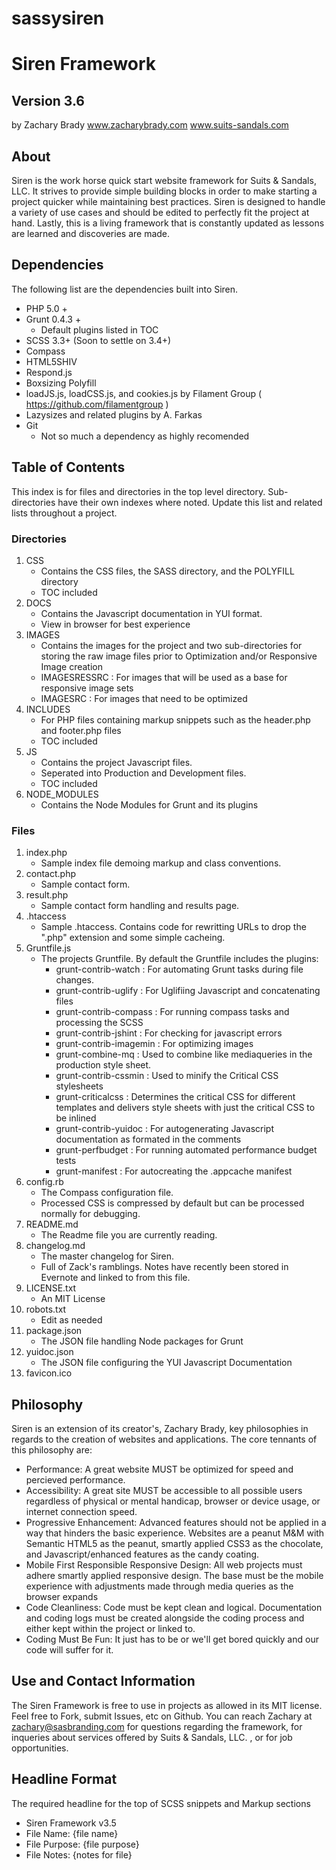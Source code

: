 sassysiren
==========

# Siren Framework # 
## Version 3.6 ##
by Zachary Brady
www.zacharybrady.com
www.suits-sandals.com


## About ##
Siren is the work horse quick start website framework for Suits & Sandals, LLC. It strives to provide simple building blocks in order to make starting a project quicker while maintaining best practices. Siren is designed to handle a variety of use cases and should be edited to perfectly fit the project at hand. Lastly, this is a living framework that is constantly updated as lessons are learned and discoveries are made.


## Dependencies ##
The following list are the dependencies built into Siren.

- PHP 5.0 +
- Grunt 0.4.3 +
	- Default plugins listed in TOC
- SCSS 3.3+ (Soon to settle on 3.4+)
- Compass 
- HTML5SHIV
- Respond.js
- Boxsizing Polyfill
- loadJS.js, loadCSS.js, and cookies.js by Filament Group ( https://github.com/filamentgroup )
- Lazysizes and related plugins by A. Farkas
- Git
	- Not so much a dependency as highly recomended


## Table of Contents ##
This index is for files and directories in the top level directory. Sub-directories have their own indexes where noted. Update this list and related lists throughout a project.

### Directories ###
1. CSS
	- Contains the CSS files, the SASS directory, and the POLYFILL directory
	- TOC included
2. DOCS
	- Contains the Javascript documentation in YUI format.
	- View in browser for best experience
3. IMAGES
	- Contains the images for the project and two sub-directories for storing the raw image files prior to Optimization and/or Responsive Image creation
	- IMAGESRESSRC : For images that will be used as a base for responsive image sets
	- IMAGESRC : For images that need to be optimized
4. INCLUDES
	- For PHP files containing markup snippets such as the header.php and footer.php files
	- TOC included
5. JS
	- Contains the project Javascript files. 
	- Seperated into Production and Development files.
	- TOC included
6. NODE_MODULES
	- Contains the Node Modules for Grunt and its plugins


### Files ###
1. index.php
	- Sample index file demoing markup and class conventions.
2. contact.php
	- Sample contact form.
3. result.php
	- Sample contact form handling and results page.
4. .htaccess
	- Sample .htaccess. Contains code for rewritting URLs to drop the ".php" extension and some simple cacheing. 
5. Gruntfile.js
	- The projects Gruntfile. By default the Gruntfile includes the plugins:
		- grunt-contrib-watch : For automating Grunt tasks during file changes.
        - grunt-contrib-uglify : For Uglifiing Javascript and concatenating files
        - grunt-contrib-compass : For running compass tasks and processing the SCSS
        - grunt-contrib-jshint : For checking for javascript errors
        - grunt-contrib-imagemin : For optimizing images
        - grunt-combine-mq : Used to combine like mediaqueries in the production style sheet.
        - grunt-contrib-cssmin : Used to minify the Critical CSS stylesheets
        - grunt-criticalcss : Determines the critical CSS for different templates and delivers style sheets with just the critical CSS to be inlined
        - grunt-contrib-yuidoc : For autogenerating Javascript documentation as formated in the comments
		- grunt-perfbudget : For running automated performance budget tests
		- grunt-manifest : For autocreating the .appcache manifest
6. config.rb 
	- The Compass configuration file.
	- Processed CSS is compressed by default but can be processed normally for debugging.
7. README.md
	- The Readme file you are currently reading.
8. changelog.md
	- The master changelog for Siren.
	- Full of Zack's ramblings. Notes have recently been stored in Evernote and linked to from this file.
9. LICENSE.txt
	- An MIT License
10. robots.txt
	- Edit as needed
11. package.json
	- The JSON file handling Node packages for Grunt
12. yuidoc.json
	- The JSON file configuring the YUI Javascript Documentation
13. favicon.ico


## Philosophy ##
Siren is an extension of its creator's, Zachary Brady, key philosophies in regards to the creation of websites and applications. The core tennants of this philosophy are:

- Performance: A great website MUST be optimized for speed and percieved performance.
- Accessibility: A great site MUST be accessible to all possible users regardless of physical or mental handicap, browser or device usage, or internet connection speed. 
- Progressive Enhancement: Advanced features should not be applied in a way that hinders the basic experience. Websites are a peanut M&M with Semantic HTML5 as the peanut, smartly applied CSS3 as the chocolate, and Javascript/enhanced features as the candy coating.
- Mobile First Responsible Responsive Design: All web projects must adhere smartly applied responsive design. The base must be the mobile experience with adjustments made through media queries as the browser expands
- Code Cleanliness: Code must be kept clean and logical. Documentation and coding logs must be created alongside the coding process and either kept within the project or linked to.
- Coding Must Be Fun: It just has to be or we'll get bored quickly and our code will suffer for it.


## Use and Contact Information ##
The Siren Framework is free to use in projects as allowed in its MIT license. Feel free to Fork, submit Issues, etc on Github.
You can reach Zachary at zachary@sasbranding.com for questions regarding the framework, for inqueries about services offered by Suits & Sandals, LLC. , or for job opportunities.


## Headline Format ##
The required headline for the top of SCSS snippets and Markup sections

- Siren Framework v3.5
- File Name: {file name}
- File Purpose: {file purpose}
- File Notes: {notes for file}